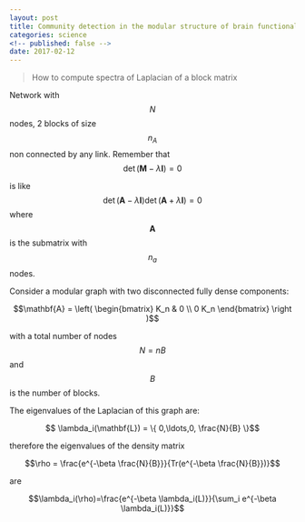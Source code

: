 ```yaml
---
layout: post
title: Community detection in the modular structure of brain functional connectivity networks
categories: science
<!-- published: false -->
date: 2017-02-12
--- 
```


<blockquote>
How to compute spectra of Laplacian of a block matrix
</blockquote>

Network with $$N$$ nodes, 2 blocks of size $$n_A$$ non connected by any link.
Remember that 
$$\det( \mathbf{M} - \lambda \mathbf{I})=0$$

is like 
$$ \det( \mathbf{A} - \lambda \mathbf{I}) \det(\mathbf{A} + \lambda \mathbf{I}) = 0$$
where $$\mathbf{A}$$ is the submatrix with $$n_a$$ nodes.


Consider a modular graph with two disconnected fully dense components:

$$\mathbf{A} = \left( \begin{bmatrix} K_n & 0 \\ 0 K_n \end{bmatrix}  \right )$$

with a total number of nodes $$N= n B$$ and $$B$$ is the number of blocks.

The eigenvalues of the Laplacian of this graph are:

$$ \lambda_i(\mathbf{L}) = \{ 0,\ldots,0, \frac{N}{B} \}$$

therefore the eigenvalues of the density matrix

$$\rho = \frac{e^{-\beta \frac{N}{B}}}{Tr(e^{-\beta \frac{N}{B}})}$$

are 

$$\lambda_i(\rho)=\frac{e^{-\beta \lambda_i(L)}}{\sum_i e^{-\beta \lambda_i(L)}}$$

